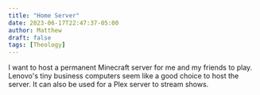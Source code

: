 ```yaml
---
title: "Home Server"
date: 2023-06-17T22:47:37-05:00
author: Matthew
draft: false
tags: [Theology]
---
```

I want to host a permanent Minecraft server for me and my friends to play.
Lenovo's tiny business computers seem like a good choice to host the server.
It can also be used for a Plex server to stream shows.

